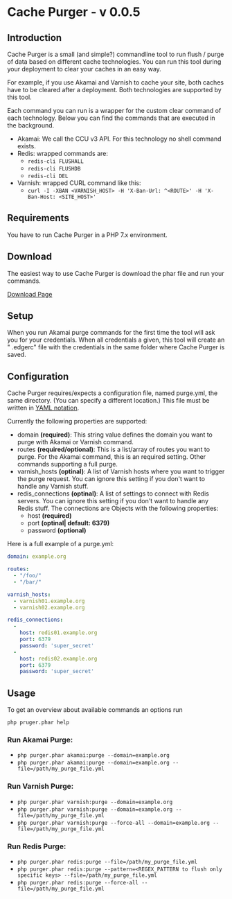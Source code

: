 # Cache Purger - v 0.0.5

## Introduction
Cache Purger is a small (and simple?) commandline tool to run flush / purge of data based on different cache technologies.
You can run this tool during your deployment to clear your caches in an easy way. 

For example, if you use Akamai and Varnish to cache your site, both caches have to be cleared after a deployment. Both technologies are supported by this tool.

Each command you can run is a wrapper for the custom clear command of each technology. Below you can find the commands that are executed in the background.

- Akamai: We call the CCU v3 API. For this technology no shell command exists.
- Redis: wrapped commands are: 
    - ```redis-cli FLUSHALL ```
    - ```redis-cli FLUSHDB ```
    - ```redis-cli DEL ```
- Varnish: wrapped CURL command like this:
    - ```curl -I -XBAN <VARNISH_HOST> -H 'X-Ban-Url: ^<ROUTE>' -H 'X-Ban-Host: <SITE_HOST>'```

## Requirements

You have to run Cache Purger in a PHP 7.x environment.

## Download

The easiest way to use Cache Purger is download the phar file and run your commands.

[Download Page](https://github.com/werfux/cachepurger/wiki/Cache-Purger-Phar-Download)  


## Setup
When you run Akamai purge commands for the first time the tool will ask you for your credentials. When all credentials a given, this tool will create an "
.edgerc" file with the credentials in the same folder where Cache Purger is saved.

## Configuration
Cache Purger requires/expects a configuration file, named purge.yml, the same directory. (You can specify a different location.)
This file must be written in [YAML notation](http://lzone.de/cheat-sheet/YAML). 

Currently the following properties are supported:

- domain **(required)**: This string value defines the domain you want to purge with Akamai or Varnish command.
- routes **(required/optional)**: This is a list/array of routes you want to purge. For the Akamai command, this is an required setting. Other commands 
supporting a full purge.
- varnish_hosts **(optinal)**: A list of Varnish hosts where you want to trigger the purge request. You can ignore this setting if you don't want to handle any 
Varnish stuff.
- redis_connections **(optinal)**: A list of settings to connect with Redis servers. You can ignore this setting if you don't want to handle any 
Redis stuff. The connections are Objects with the following properties:
    - host **(required)**
    - port **(optinal| default: 6379)**
    - password **(optional)**
    
Here is a full example of a purge.yml:

```yml
domain: example.org

routes:
  - "/foo/"
  - "/bar/"

varnish_hosts:
  - varnish01.example.org
  - varnish02.example.org

redis_connections:
  -
    host: redis01.example.org
    port: 6379
    password: 'super_secret'
  -
    host: redis02.example.org
    port: 6379
    password: 'super_secret'
```    

## Usage

To get an overview about available commands an options run 

```php pruger.phar help```

### Run Akamai Purge:

- ```php purger.phar akamai:purge --domain=example.org```
- ```php purger.phar akamai:purge --domain=example.org --file=/path/my_purge_file.yml```

### Run Varnish Purge:

- ```php purger.phar varnish:purge --domain=example.org```
- ```php purger.phar varnish:purge --domain=example.org --file=/path/my_purge_file.yml```
- ```php purger.phar varnish:purge --force-all --domain=example.org --file=/path/my_purge_file.yml```

### Run Redis Purge:

- ```php purger.phar redis:purge --file=/path/my_purge_file.yml```
- ```php purger.phar redis:purge --pattern=<REGEX_PATTERN to flush only specific keys> --file=/path/my_purge_file.yml```
- ```php purger.phar redis:purge --force-all --file=/path/my_purge_file.yml```
